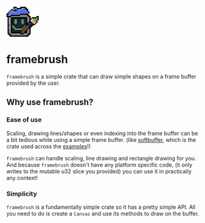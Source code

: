 ![](assets/frame_brush.png)
# framebrush
`framebrush` is a simple crate that can draw simple shapes on a frame buffer provided by the user.
 

## Why use framebrush?

### Ease of use
Scaling, drawing lines/shapes or even indexing into the frame buffer can be a bit tedious while using a simple frame buffer. (like [softbuffer](https://github.com/rust-windowing/softbuffer), which is the crate used across the [examples](https://github.com/serd223/framebrush/tree/master/examples)!)

`framebrush` can handle scaling, line drawing and rectangle drawing for you. And because `framebrush` doesn't have any platform specific code, (it only writes to the mutable u32 slice you provided) you can use it in practically any context!

### Simplicity
`framebrush` is a fundamentally simple crate so it has a pretty simple API. All you need to do is create a `Canvas` and use its methods to draw on the buffer.